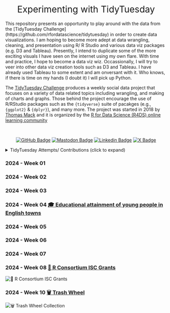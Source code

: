 <h1 style="font-weight:normal" align="center">
  &nbsp;Experimenting with TidyTuesday&nbsp;
</h1>

<p>
This repository presents an opportunity to play around with the data from the [TidyTuesday Challenge](https://github.com/rfordatascience/tidytuesday) in order to create data visualizations. I am hoping to become more adept at data wrangling, cleaning, and presentation using R/ R Studio and various data viz packages (e.g. D3 and Tableau). Presently, I intend to duplicate some of the more exciting visuals I have seen on the internet using my own flare. With time and practice, I hope to become a data viz wiz. Occassionally, I will try to veer into other data viz creation tools such as D3 and Tableau. I have already used Tableau to some extent and am onversant with it. Who knows, if there is time on my hands (I doubt it) I will pick up Python.

The [TidyTuesday Challenge](https://github.com/rfordatascience/tidytuesday) produces a weekly social data project that focuses on a variety of data related topics including wrangling, and making of charts and graphs. Those behind the project encourage the use of R/RStudio packages such as the `{tidyverse}` suite of pacakges (e.g., `{ggplot2}` & `{dplyr}`), and many more. The project was started in 2018 by [Thomas Mack](https://thomasmock.netlify.com/) and it is organized by the [R for Data Science (R4DS) online learning community](https://twitter.com/r4dscommunity)
<p>

<div align="center">
    
&nbsp;&nbsp;&nbsp;

[![GitHub Badge](https://img.shields.io/badge/github-181717?style=for-the-badge&logo=github&logoColor=white)](https://github.com/butames)
[![Mastodon Badge](https://img.shields.io/badge/mastodon-6364FF?style=for-the-badge&logo=mastodon&logoColor=white)](https://mastodon.cloud/@butames)
[![Linkedin Badge](https://img.shields.io/badge/linkedin-0A66C2?style=for-the-badge&logo=linkedin&logoColor=white)](https://linkedin.com/in/butames)
[![X Badge](https://img.shields.io/badge/x-000000?style=for-the-badge&logo=x&logoColor=white)](https://x.com/butames)

</div>



<details>
  <summary>TidyTuesday Attempts/ Contributions (click to expand)</summary>
 
<!-- toc -->

-	**2024 CHALLENGES**

  - Week 04 [🎓 Educational attainment of young people in English towns](https://github.com/butames/tidytuesday/tree/main/2024/20240123wk04)

  - Week 08 [📂 R Consortium ISC Grants](https://github.com/butames/tidytuesday/tree/main/2024/20240220wk08)

  - Week 10 [🗑️ Trash Wheel](https://github.com/butames/tidytuesday/tree/main/2024/20240220wk10)

  - Week 23 [🧀 Cheese](https://github.com/butames/tidytuesday/tree/main/2024/20240604wk23)


  
<!-- tocstop -->

</details>

### 2024 - Week 01

### 2024 - Week 02

### 2024 - Week 03

### 2024 - Week 04 [🎓 Educational attainment of young people in English towns](https://github.com/butames/tidytuesday/tree/main/2024/20240123wk04)

### 2024 - Week 05

### 2024 - Week 06

### 2024 - Week 07

### 2024 - Week 08 [📂 R Consortium ISC Grants](https://github.com/butames/tidytuesday/tree/main/2024/20240220wk08)

![📂 R Consortium ISC Grants](https://github.com/butames/tidytuesday/blob/main/2024/20240123wk08/barchart06022024.png)

### 2024 - Week 10 [🗑️ Trash Wheel](https://github.com/butames/tidytuesday/tree/main/2024/20240220wk10)

![🗑️ Trash Wheel Collection](https://github.com/butames/tidytuesday/blob/main/2024/20240123wk10/barchart06032024.png)